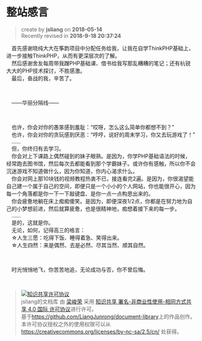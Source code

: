 # 整站感言
> create by **jsliang** on **2018-05-14**  
> Recently revised in **2018-9-18 20:37:24**

&emsp;首先感谢晓纯大大在筝韵项目中分配任务给我，让我在自学ThinkPHP基础上，进一步接触ThinkPHP，从而有更深层次的了解。  
&emsp;然后感谢舍友每周带我蹭PHP基础课、借书给我写那乱糟糟的笔记；还有杭锐大大的PHP技术探讨，不胜感激。  
&emsp;最后，奋战的我，辛苦了。  

<br>

&emsp;——华丽分隔线——

<br>

&emsp;也许，你会对你的愚笨感到羞耻：“哎呀，怎么这么简单你都想不到？”  
&emsp;也许，你会对你的贪玩感到厌恶：“哼哼，说好的周末学习，你又去玩游戏了！”  
&emsp;……  
&emsp;但，你终归有去学习。  
&emsp;你会对上下课路上偶然碰到的妹子眼熟。是因为，你学PHP基础语法的时候，经常跑去图书馆，然后每次去都能看到那个学霸妹子。或许你有感触，所以你不会沉迷游戏不知道做什么，因为你知道，你内心渴求什么。  
&emsp;你会对网上那10块钱的视频教程热衷不已，接连看完2遍。是因为，你很渴望能自己建一个属于自己的空间，即便只是一个小小的个人网站，你也能很开心，因为每一个角落都是你一下一下敲键盘、是你一点一点构思出来的。  
&emsp;你会疲惫地躺在床上痴痴傻笑。是因为，即便深夜1/2点，你都是在努力地为自己的小梦想前进，然后就算疲惫，也是很精神地，痴想着接下来的每一步。  
&emsp;……  
&emsp;是的，这就是你。  
&emsp;无论，如何，记得高三的格言：  
&emsp;☆人生三愿：吃得下饭、睡得着急、笑得出来。  
&emsp;☆人生四然：来是偶然、去是必然、尽其当然、顺其自然。  

<br>

&emsp;时光悄悄地飞，你苦苦地追，无论成功与否，你不曾后悔。


<br>

> <a rel="license" href="http://creativecommons.org/licenses/by-nc-sa/4.0/"><img alt="知识共享许可协议" style="border-width:0" src="https://i.creativecommons.org/l/by-nc-sa/4.0/88x31.png" /></a><br /><span xmlns:dct="http://purl.org/dc/terms/" property="dct:title">jsliang的文档库</span> 由 <a xmlns:cc="http://creativecommons.org/ns#" href="https://github.com/LiangJunrong/document-library" property="cc:attributionName" rel="cc:attributionURL">梁峻荣</a> 采用 <a rel="license" href="http://creativecommons.org/licenses/by-nc-sa/4.0/">知识共享 署名-非商业性使用-相同方式共享 4.0 国际 许可协议</a>进行许可。<br />基于<a xmlns:dct="http://purl.org/dc/terms/" href="https://github.com/LiangJunrong/document-library" rel="dct:source">https://github.com/LiangJunrong/document-library</a>上的作品创作。<br />本许可协议授权之外的使用权限可以从 <a xmlns:cc="http://creativecommons.org/ns#" href="https://creativecommons.org/licenses/by-nc-sa/2.5/cn/" rel="cc:morePermissions">https://creativecommons.org/licenses/by-nc-sa/2.5/cn/</a> 处获得。
